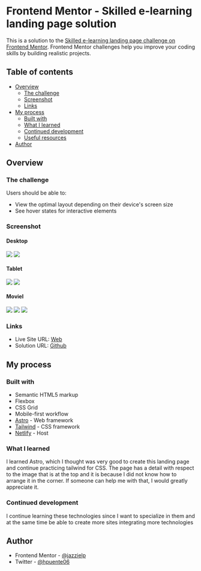 # Frontend Mentor - Skilled e-learning landing page solution

This is a solution to the [Skilled e-learning landing page challenge on Frontend Mentor](https://www.frontendmentor.io/challenges/skilled-elearning-landing-page-S1ObDrZ8q). Frontend Mentor challenges help you improve your coding skills by building realistic projects.

## Table of contents

- [Overview](#overview)
  - [The challenge](#the-challenge)
  - [Screenshot](#screenshot)
  - [Links](#links)
- [My process](#my-process)
  - [Built with](#built-with)
  - [What I learned](#what-i-learned)
  - [Continued development](#continued-development)
  - [Useful resources](#useful-resources)
- [Author](#author)

## Overview

### The challenge

Users should be able to:

- View the optimal layout depending on their device's screen size
- See hover states for interactive elements

### Screenshot

#### Desktop
![](./public/ScreenShot/desktop1.png)
![](./public/ScreenShot/destop2.png)

#### Tablet
![](./public/ScreenShot/Table1.png)
![](./public/ScreenShot/Tablet2.png)

#### Moviel
![](./public/ScreenShot/Movil1.png)
![](./public/ScreenShot/Movil2.png)
![](./public/ScreenShot/Movil3.png)

### Links

- Live Site URL: [Web](https://main--stately-praline-f09958.netlify.app/)
- Solution URL: [Github](https://github.com/jazzielp/skilled-e-learning-landing-page)

## My process

### Built with

- Semantic HTML5 markup
- Flexbox
- CSS Grid
- Mobile-first workflow
- [Astro](https://astro.build/) - Web framework
- [Tailwind](https://tailwindcss.com//) - CSS framework
- [Netlify](https://app.netlify.com/) - Host

### What I learned

I learned Astro, which I thought was very good to create this landing page and continue practicing tailwind for CSS. The page has a detail with respect to the image that is at the top and it is because I did not know how to arrange it in the corner. If someone can help me with that, I would greatly appreciate it.

### Continued development

I continue learning these technologies since I want to specialize in them and at the same time be able to create more sites integrating more technologies

## Author

- Frontend Mentor - [@jazzielp](https://www.frontendmentor.io/profile/jazzielp)
- Twitter - [@hpuente06](https://twitter.com/hpuente06)
